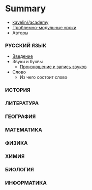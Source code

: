 # Summary

* [kavelin//academy](http://kavelin.academy)
* [Проблемно-модульные уроки](README.md)
* Авторы

### РУССКИЙ ЯЗЫК

* [Введение](languages/russian/README.md)
* Звуки и буквы
  * [Произношение и запись звуков](languages/russian/01-Proiznoshenie-i-zapis-zvukov.md)
* Слово
  * Из чего состоит слово

### ИСТОРИЯ

### ЛИТЕРАТУРА

### ГЕОГРАФИЯ

### МАТЕМАТИКА

### ФИЗИКА

### ХИМИЯ

### БИОЛОГИЯ

### ИНФОРМАТИКА
